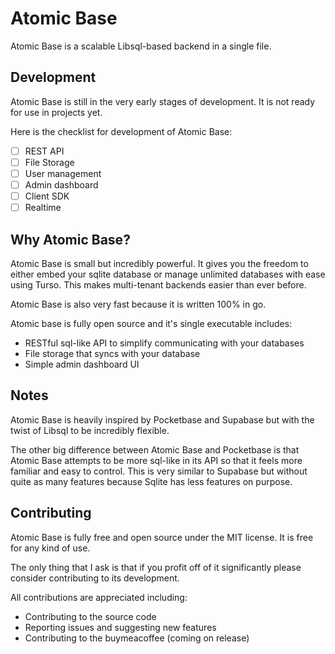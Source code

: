 # Atomic Base

Atomic Base is a scalable Libsql-based backend in a single file.

## Development

Atomic Base is still in the very early stages of development. It is not ready for use in projects yet.

Here is the checklist for development of Atomic Base:
- [ ] REST API
- [ ] File Storage
- [ ] User management
- [ ] Admin dashboard
- [ ] Client SDK
- [ ] Realtime

## Why Atomic Base?

Atomic Base is small but incredibly powerful. It gives you the freedom to either embed your sqlite database or manage unlimited databases with ease using Turso. This makes multi-tenant backends easier than ever before.

Atomic Base is also very fast because it is written 100% in go.

Atomic base is fully open source and it's single executable includes:
- RESTful sql-like API to simplify communicating with your databases
- File storage that syncs with your database
- Simple admin dashboard UI

## Notes

Atomic Base is heavily inspired by Pocketbase and Supabase but with the twist of Libsql to be incredibly flexible. 

The other big difference between Atomic Base and Pocketbase is that Atomic Base attempts to be more sql-like in its API so that it feels more familiar and easy to control. This is very similar to Supabase but without quite as many features because Sqlite has less features on purpose.

## Contributing

Atomic Base is fully free and open source under the MIT license. It is free for any kind of use.

The only thing that I ask is that if you profit off of it significantly please consider contributing to its development.

All contributions are appreciated including:
- Contributing to the source code
- Reporting issues and suggesting new features
- Contributing to the buymeacoffee (coming on release)